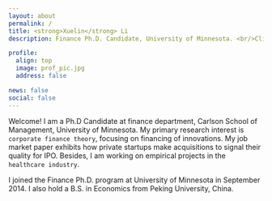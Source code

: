 ```yaml
---
layout: about
permalink: /
title: <strong>Xuelin</strong> Li
description: Finance Ph.D. Candidate, University of Minnesota. <br/>Click for <a href="https://www.dropbox.com/s/saeo50eic99e6hf/CV_Xuelin.pdf?dl=0" target="_blank" style="color:#B39BAC">Curriculum Vitae</a>.

profile:
  align: top
  image: prof_pic.jpg
  address: false

news: false
social: false
---
```


Welcome! I am a Ph.D Candidate at finance department, Carlson School of Management, University of Minnesota. My primary research interest is `corporate finance theory`, focusing on financing of innovations. My job market paper exhibits how private startups make acquisitions to signal their quality for IPO.  Besides, I am working on empirical projects in the `healthcare industry`.

I joined the Finance Ph.D. program at University of Minnesota in September 2014. I also hold a B.S. in Economics from Peking University, China.

